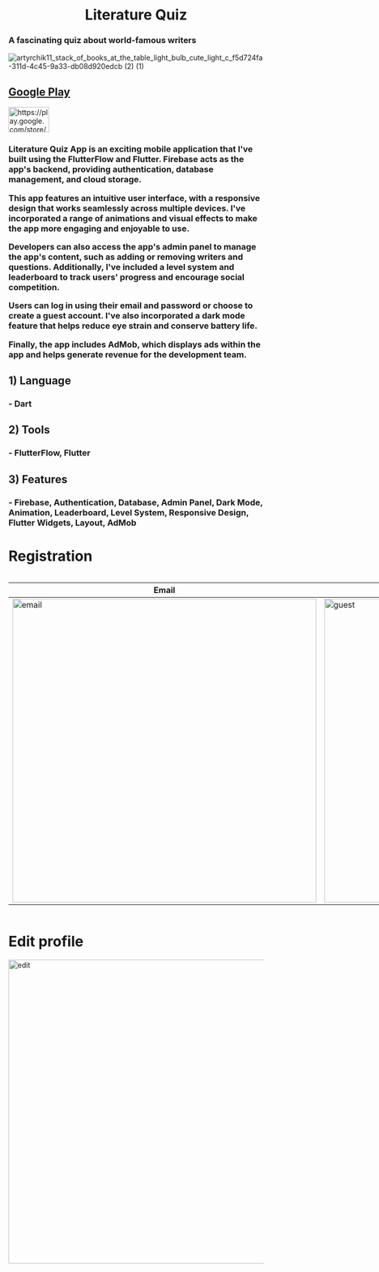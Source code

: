 <h1 align="center">Literature Quiz</h1>

<h3>A fascinating quiz about world-famous writers</h3>

![artyrchik11_stack_of_books_at_the_table_light_bulb_cute_light_c_f5d724fa-311d-4c45-9a33-db08d920edcb (2) (1)](https://user-images.githubusercontent.com/88318279/221254597-00b3a1cc-777c-46e0-a27d-4a32b84f7eba.png)

## [Google Play](https://play.google.com/store/apps/details?id=com.literatureQuizEng.homeU)

<a href="https://play.google.com/store/apps/details?id=com.literatureQuizEng.homeU" target="blank"><img align="center" src="https://lh3.googleusercontent.com/Mnn3W-HCNSJAYPqLSd4wHlgXRIfxNGuDc5Bh5bGcZbdhbVfRVi9pOGYJdS0bFBZ3908ovZWqrWu02lP1qDpOkmDVuqlBzn2griN9c3EvWeMDLRlx1MUF=s0" alt="https://play.google.com/store/apps/details?id=com.literatureQuizEng.homeU" height="50" width="80" /></a>
</p>

<h3>Literature Quiz App is an exciting mobile application that I've built using the FlutterFlow and Flutter. Firebase acts as the app's backend, providing authentication, database management, and cloud storage.

This app features an intuitive user interface, with a responsive design that works seamlessly across multiple devices. I've incorporated a range of animations and visual effects to make the app more engaging and enjoyable to use.

Developers can also access the app's admin panel to manage the app's content, such as adding or removing writers and questions. Additionally, I've included a level system and leaderboard to track users' progress and encourage social competition.

Users can log in using their email and password or choose to create a guest account. I've also incorporated a dark mode feature that helps reduce eye strain and conserve battery life.

Finally, the app includes AdMob, which displays ads within the app and helps generate revenue for the development team.</h3>

## 1) Language 
### - Dart
## 2) Tools 
### - FlutterFlow, Flutter
## 3) Features 
### - Firebase, Authentication, Database, Admin Panel, Dark Mode, Animation, Leaderboard, Level System, Responsive Design, Flutter Widgets, Layout, AdMob


# Registration


<div style="display:flex; flex-wrap: wrap;">
  <div style="flex-basis: 100%;">
    <table>
      <thead>
        <tr>
          <th>Email</th>
          <th>Guest</th>
        </tr>
      </thead>
      <tbody>
        <tr>
          <td><img src="https://user-images.githubusercontent.com/88318279/221347970-eb7b7868-cdfb-46cc-b026-7374f06dbca7.gif" alt="email" height="600"/></td>
          <td><img src="https://user-images.githubusercontent.com/88318279/221347887-529e1845-bd19-417d-b99e-c81c827c5f67.gif" alt="guest" height="600"/></td>
        </tr>
      </tbody>
    </table>
  </div>
</div>

<style>
  @media (min-width: 768px) {
    table {
      display: table;
    }
    table td, table th {
      display: table-cell;
    }
  }
</style>

# Edit profile

<img src="https://user-images.githubusercontent.com/88318279/221349194-b5285d63-7ba0-4fd3-be1c-fc8640ac1570.gif" alt="edit" height="600"/>


